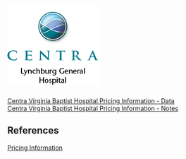 # ![Centra Virginia Baptist Hospital](https://raw.githubusercontent.com/jalbertbowden/virginia-hospital-costs-open-data/master/img/centra-lynchburg-general-logotype.png)  

[Centra Virginia Baptist Hospital Pricing Information - Data](https://github.com/jalbertbowden/virginia-hospital-costs-open-data/blob/master/data/centra-virginia-baptist-hospital/cms-price-trans-lgh-vbh-ltach-3-data.csv)  
[Centra Virginia Baptist Hospital Pricing Information - Notes](https://github.com/jalbertbowden/virginia-hospital-costs-open-data/blob/master/data/centra-virginia-baptist-hospital/cms-price-trans-lgh-vbh-ltach-3-notes.csv)  

## References

[Pricing Information](https://www.centrahealth.com/sites/default/files/copy_of_cms_price_trans_lgh_vbh_ltach_3.xlsx)
